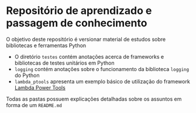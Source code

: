 # Repositório de aprendizado e passagem de conhecimento

O objetivo deste repositório é versionar material de estudos sobre bibliotecas e ferramentas Python

 - O diretório `testes` contém anotações acerca de frameworks e bibliotecas de testes unitários em Python
 - `logging` contém anotações sobre o funcionamento da biblioteca `logging` do Python
 - `lambda_ptools` apresenta um exemplo básico de utilização do framework [Lambda Power Tools](https://awslabs.github.io/aws-lambda-powertools-python/latest/)

Todas as pastas possuem explicações detalhadas sobre os assuntos em forma de um `README.md`